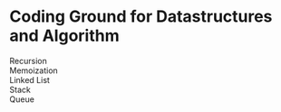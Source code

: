 
# Coding Ground for Datastructures and Algorithm


Recursion<BR>
Memoization<BR>
Linked List<BR>
Stack<BR>
Queue<BR>

